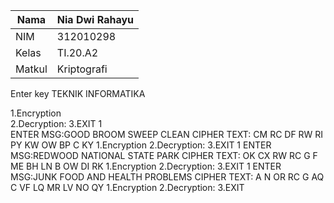 | Nama          | Nia Dwi Rahayu |
|-------------- | ---------------|
| NIM           | 312010298      |
| Kelas         | TI.20.A2       |
| Matkul        | Kriptografi    |

Enter key TEKNIK INFORMATIKA

 1.Encryption  
 2.Decryption: 
 3.EXIT 1      
ENTER MSG:GOOD BROOM SWEEP CLEAN
CIPHER TEXT: CM RC DF RW RI PY KW OW BP  C KY 
 1.Encryption 
 2.Decryption: 
 3.EXIT 1
ENTER MSG:REDWOOD NATIONAL STATE PARK
CIPHER TEXT: OK CX RW RC  G  F ME BH LN B  OW DI RK 
 1.Encryption
 2.Decryption:
 3.EXIT 1
ENTER MSG:JUNK FOOD AND HEALTH PROBLEMS
CIPHER TEXT: A   N OR RC G  AQ  C VF LQ MR LV NO QY 
 1.Encryption
 2.Decryption:
 3.EXIT